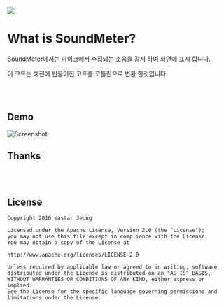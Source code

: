 [![](https://jitpack.io/v/djrain/EastarPermission.svg)](https://jitpack.io/#djrain/EastarPermission)


# What is SoundMeter?

SoundMeter에서는 마이크에서 수집되는 소음을 감지 하여 화면에 표시 합니다.

이 코드는 예전에 만들어진 코드를 코틀린으로 변환 한것입니다.


<br/><br/>



## Demo


![Screenshot](https://github.com/eastar-dev/SoundMeter/blob/readme/demo.gif?raw=true)




## Thanks 





<br/><br/>


## License 
 ```code
Copyright 2016 eastar Jeong

Licensed under the Apache License, Version 2.0 (the "License");
you may not use this file except in compliance with the License.
You may obtain a copy of the License at

http://www.apache.org/licenses/LICENSE-2.0

Unless required by applicable law or agreed to in writing, software
distributed under the License is distributed on an "AS IS" BASIS,
WITHOUT WARRANTIES OR CONDITIONS OF ANY KIND, either express or implied.
See the License for the specific language governing permissions and
limitations under the License.
```